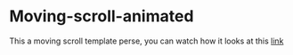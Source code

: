 # Moving-scroll-animated
This a moving scroll template perse, you can watch how it looks at this [link]()
